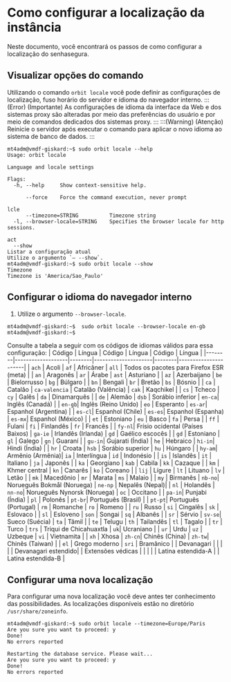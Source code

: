 # Como configurar a localização da instância

Neste documento, você encontrará os passos de como configurar a localização do senhasegura.

## Visualizar opções do comando
Utilizando o comando `orbit locale` você pode definir as configurações de localização, fuso horário do servidor e idioma do navegador interno.
:::(Error) (Importante)
As configurações de idioma da interface da Web e dos sistemas proxy são alteradas por meio das preferências do usuário e por meio de comandos dedicados dos sistemas proxy.
:::
:::(Warning) (Atenção)
Reinicie o servidor após executar o comando para aplicar o novo idioma ao sistema de banco de dados.
:::
```
mt4adm@vmdf-giskard:~$ sudo orbit locale --help
Usage: orbit locale

Language and locale settings

Flags:
  -h, --help     Show context-sensitive help.

      --force    Force the command execution, never prompt

lcle
      --timezone=STRING          Timezone string
  -l, --browser-locale=STRING    Specifies the browser locale for http sessions.

act
  --show
Listar a configuração atual
Utilize o argumento `– --show`.
mt4adm@vmdf-giskard:~$ sudo orbit locale --show
Timezone
Timezone is 'America/Sao_Paulo'
``` 
## Configurar o idioma do navegador interno

1. Utilize o argumento `--browser-locale`.
``` 
mt4adm@vmdf-giskard:~$  sudo orbit locale --browser-locale en-gb
mt4adm@vmdf-giskard:~$
```
Consulte a tabela a seguir com os códigos de idiomas válidos para essa configuração:
| Código | Língua            | Código | Língua              | Código | Língua               |
|--------|-------------------|--------|---------------------|--------|----------------------|
| `ach`  | Acoli             | `af`   | Africâner           | `all`  | Todos os pacotes para Firefox ESR (meta) |
| `an`   | Aragonês          | `ar`   | Árabe               | `ast`  | Asturiano             |
| `az`   | Azerbaijano       | `be`   | Bielorrusso         | `bg`   | Búlgaro              |
| `bn`   | Bengali           | `br`   | Bretão              | `bs`   | Bósnio                |
| `ca`   | Catalão           | `ca-valencia` | Catalão (Valência) | `cak` | Kaqchikel             |
| `cs`   | Tcheco            | `cy`   | Galês               | `da`   | Dinamarquês           |
| `de`   | Alemão            | `dsb`  | Sorábio inferior    | `en-ca`| Inglês (Canadá)       |
| `en-gb`| Inglês (Reino Unido) | `eo` | Esperanto         | `es-ar`| Espanhol (Argentina)  |
| `es-cl`| Espanhol (Chile)  | `es-es`| Espanhol (Espanha) | `es-mx`| Espanhol (México)     |
| `et`   | Estoniano         | `eu`   | Basco               | `fa`   | Persa                 |
| `ff`   | Fulani            | `fi`   | Finlandês           | `fr`   | Francês               |
| `fy-nl`| Frísio ocidental (Países Baixos) | `ga-ie` | Irlandês (Irlanda) | `gd` | Gaélico escocês   |
| `gd`   | Estoniano         | `gl`   | Galego              | `gn`   | Guaraní               |
| `gu-in`| Gujarati (Índia) | `he`   | Hebraico            | `hi-in`| Hindi (Índia)         |
| `hr`   | Croata            | `hsb`  | Sorábio superior    | `hu`   | Húngaro               |
| `hy-am`| Armênio (Armênia)| `ia`   | Interlíngua         | `id`   | Indonésio             |
| `is`   | Islandês          | `it`   | Italiano            | `ja`   | Japonês               |
| `ka`   | Georgiano         | `kab`  | Cabila              | `kk`   | Cazaque               |
| `km`   | Khmer central     | `kn`   | Canarês             | `ko`   | Coreano               |
| `lij`  | Lígure            | `lt`   | Lituano             | `lv`   | Letão                 |
| `mk`   | Macedônio         | `mr`   | Marata              | `ms`   | Malaio                |
| `my`   | Birmanês          | `nb-no`| Norueguês Bokmål (Noruega) | `ne-np` | Nepalês (Nepal)|
| `nl`   | Holandês          | `nn-no`| Norueguês Nynorsk (Noruega) | `oc` | Occitano           |
| `pa-in`| Punjabi (Índia)   | `pl`   | Polonês             | `pt-br`| Português (Brasil)    |
| `pt-pt`| Português (Portugal) | `rm` | Romanche           | `ro`   | Romeno                |
| `ru`   | Russo             | `si`   | Cingalês            | `sk`   | Eslovaco              |
| `sl`   | Esloveno          | `son`  | Songai              | `sq`   | Albanês               |
| `sr`   | Sérvio            | `sv-se`| Sueco (Suécia)      | `ta`   | Tâmil                 |
| `te`   | Telugu            | `th`   | Tailandês           | `tl`   | Tagalo                |
| `tr`   | Turco             | `trs`  | Triqui de Chicahuaxtla | `uk`| Ucraniano           |
| `ur`   | Urdu              | `uz`   | Uzbeque             | `vi`   | Vietnamita            |
| `xh`   | Xhosa             | `zh-cn`| Chinês (China)      | `zh-tw`| Chinês (Taiwan)       |
| `el`   | Grego moderno     | `sri`  | Bramânico           |        | Devanagari            |
|        |                   |        | Devanagari estendido|        | Extensões védicas     |
|        |                   |        | Latina estendida-A  |        | Latina estendida-B    |

## Configurar uma nova localização
Para configurar uma nova localização você deve antes ter conhecimento das possibilidades. As localizações disponíveis estão no diretório `/usr/share/zoneinfo`.
``` 
mt4adm@vmdf-giskard:~$ sudo orbit locale --timezone=Europe/Paris
Are you sure you want to proceed: y
Done!
No errors reported

Restarting the database service. Please wait...
Are you sure you want to proceed: y
Done!
No errors reported
```


